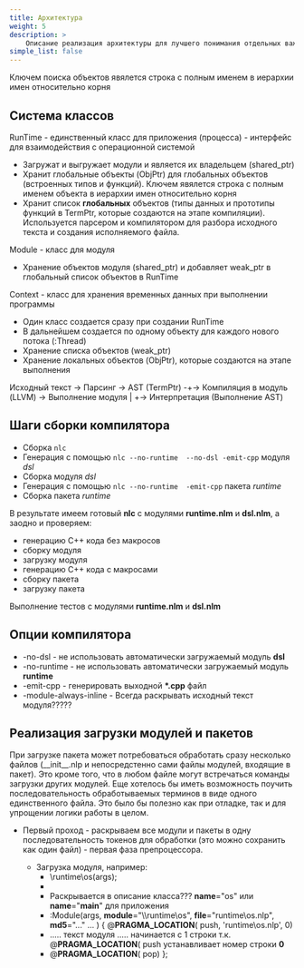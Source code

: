```yaml
---
title: Архитектура
weight: 5
description: > 
    Описание реализация архитектуры для лучшего понимания отдельных важных моментов
simple_list: false
---
```


Ключем поиска объектов явялется строка с полным именем в иерархии имен относительно корня

## Система классов

RunTime - единственный класс для приложения (процесса) - интерфейс для взаимодействия с операционной системой
- Загружат и выгружает модули и является их владельцем (shared_ptr)
- Хранит глобальные объекты (ObjPtr) для глобальных объектов (встроенных типов и функций).
    Ключем явялется строка с полным именем объекта в иерархии имен относительно корня
- Хранит список **глобальных** объектов (типы данных и прототипы функций в TermPtr, которые создаются на этапе компиляции). 
    Используется парсером и компилятором для разбора исходного текста и создания исполняемого файла.

Module - класс для модуля
- Хранение объектов модуля (shared_ptr) и добавляет weak_ptr в глобальный список объектов в RunTime 

Context - класс для хранения временных данных при выполнении программы
- Один класс создается сразу при создании RunTime
- В дальнейшем создается по одному объекту для каждого нового потока (:Thread)
- Хранение списка объектов (weak_ptr<Obj>)
- Хранение локальных объектов (ObjPtr), которые создаются на этапе выполнения



Исходный текст -> Парсинг -> AST (TermPtr) -+->  Компиляция в модуль (LLVM) -> Выполнение модуля
                                            |
                                            +->  Интерпретация (Выполнение AST)



## Шаги сборки компилятора
- Сборка `nlc`
- Генерация с помощью `nlc --no-runtime  --no-dsl -emit-cpp` модуля *dsl*
- Сборка модуля *dsl*
- Генерация с помощью `nlc --no-runtime  -emit-cpp` пакета *runtime*
- Сборка пакета *runtime*

В результате имеем готовый **nlc** с модулями **runtime.nlm** и **dsl.nlm**, а заодно и проверяем:
- генерацию С++ кода без макросов
- сборку модуля
- загрузку модуля
- генерацию С++ кода с макросами
- сборку пакета
- загрузку пакета

Выполнение тестов с модулями **runtime.nlm** и **dsl.nlm**

## Опции компилятора
- \-no-dsl - не использовать автоматически загружаемый модуль **dsl**
- \-no-runtime - не использовать автоматически загружаемый модуль **runtime**
- \-emit-cpp - генерировать выходной **\*.cpp** файл
- \-module-always-inline - Всегда раскрывать исходный текст модуля?????


## Реализация загрузки модулей и пакетов

При загрузке пакета может потребоваться обработать сразу несколько файлов (\_\_init\_\_.nlp и непосредстенно сами файлы модулей, входящие в пакет).
Это кроме того, что в любом файле могут встречаться команды загрузки других модулей.
Еще хотелось бы иметь возможность поучить последовательность обработываемых терминов в виде одного единственного файла.
Это было бы полезно как при отладке, так и для упрощении логики работы в целом.

- Первый проход - раскрываем все модули и пакеты в одну последовательность токенов для обработки 
(это можно сохранить как один файл) - первая фаза препроцессора.


  * Загрузка модуля, например:
     * \runtime\os(args);
     * 
     * Раскрывается в описание класса??? __name__="os" или __name__="__main__" для приложения
     * :Module(args, __module__="\\\\runtime\\os", __file__="runtime\\os.nlp", __md5__="..." ... ) { @__PRAGMA_LOCATION__( push, 'runtime\\os.nlp', 0)
     * ..... текст модуля ..... начинается с 1 строки т.к. @__PRAGMA_LOCATION__( push устанавливает номер строки **0**
     * @__PRAGMA_LOCATION__( pop) };



